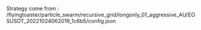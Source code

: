 Strategy come from : /flyingtoaster/particle_swarm/recursive_grid/longonly_01_aggressive_AU/EOSUSDT_20221024062019_1c6b5/config.json